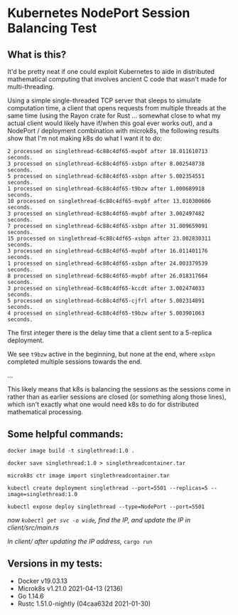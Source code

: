 # Kubernetes NodePort Session Balancing Test
## What is this?
It'd be pretty neat if one could exploit Kubernetes to aide in distributed mathematical computing that involves ancient C code that wasn't made for multi-threading.

Using a simple single-threaded TCP server that sleeps to simulate computation time, a client that opens requests from multiple threads at the same time (using the Rayon crate for Rust ... somewhat close to what my actual client would likely have if/when this goal ever works out), and a NodePort / deployment combination with microk8s, the following results show that I'm not making k8s do what I want it to do:
```
2 processed on singlethread-6c88c4df65-mvpbf after 18.011610713 seconds.
3 processed on singlethread-6c88c4df65-xsbpn after 8.002548738 seconds.
5 processed on singlethread-6c88c4df65-xsbpn after 5.002354551 seconds.
1 processed on singlethread-6c88c4df65-t9bzw after 1.000689918 seconds.
10 processed on singlethread-6c88c4df65-mvpbf after 13.010300606 seconds.
3 processed on singlethread-6c88c4df65-mvpbf after 3.002497482 seconds.
7 processed on singlethread-6c88c4df65-xsbpn after 31.009659091 seconds.
15 processed on singlethread-6c88c4df65-xsbpn after 23.002830311 seconds.
3 processed on singlethread-6c88c4df65-mvpbf after 16.011401176 seconds.
1 processed on singlethread-6c88c4df65-xsbpn after 24.003379539 seconds.
8 processed on singlethread-6c88c4df65-mvpbf after 26.018317664 seconds.
3 processed on singlethread-6c88c4df65-kccdt after 3.002474033 seconds.
5 processed on singlethread-6c88c4df65-cjfrl after 5.002314891 seconds.
4 processed on singlethread-6c88c4df65-t9bzw after 5.003901063 seconds.
```
The first integer there is the delay time that a client sent to a 5-replica deployment.

We see `t9bzw` active in the beginning, but none at the end, where `xsbpn` completed multiple sessions towards the end.

...

This likely means that k8s is balancing the sessions as the sessions come in rather than as earlier sessions are closed (or something along those lines), which isn't exactly what one would need k8s to do for distributed mathematical processing.

## Some helpful commands:
`docker image build -t singlethread:1.0 .`

`docker save singlethread:1.0 > singlethreadcontainer.tar`

`microk8s ctr image import singlethreadcontainer.tar`

`kubectl create deployment singlethread --port=5501 --replicas=5 --image=singlethread:1.0`

`kubectl expose deploy singlethread --type=NodePort --port=5501`

*now `kubectl get svc -o wide`, find the IP, and update the IP in client/src/main.rs*

*In client/ after updating the IP address,* `cargo run`

## Versions in my tests:
- Docker v19.03.13
- Microk8s v1.21.0  2021-04-13 (2136)
- Go 1.14.6
- Rustc 1.51.0-nightly (04caa632d 2021-01-30)
